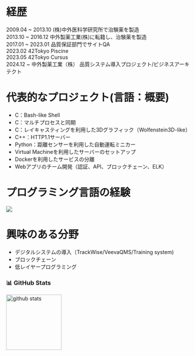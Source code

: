 # 経歴
2009.04 ~ 2013.10 (株)中外医科学研究所で治験薬を製造  
2013.10 ~ 2016.12 中外製薬工業(株)に転籍し、治験薬を製造  
2017.01 ~ 2023.01 品質保証部門でサイトQA  
2023.02 42Tokyo Piscine  
2023.05 42Tokyo Cursus  
2024.12 ~ 中外製薬工業（株） 品質システム導入プロジェクト/ビジネスアーキテクト
  
# 代表的なプロジェクト(言語：概要)
- C：Bash-like Shell
- C：マルチプロセスと同期
- C：レイキャスティングを利用した3Dグラフィック（Wolfenstein3D-like）
- C++：HTTP1.1サーバー
- Python：距離センサーを利用した自動運転ミニカー
- Virtual Machineを利用したサーバーのセットアップ
- Dockerを利用したサービスの分離
- Webアプリのチーム開発（認証、API、ブロックチェーン、ELK）

# プログラミング言語の経験  
![](http://github-profile-summary-cards.vercel.app/api/cards/most-commit-language?username=jizots&theme=dark)
  
# 興味のある分野  
- デジタルシステムの導入（TrackWise/VeevaQMS/Training system)
- ブロックチェーン
- 低レイヤープログラミング  
  
### 📊 GitHub Stats  
<p align="left"> 
  <img alt="github stats" height="150px" src="https://github-readme-stats.vercel.app/api?username=jizots&count_private=true&show_icons=true&show_icons=true&theme=onedark" />
</p>

